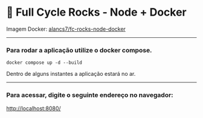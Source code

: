 # 🚀 Full Cycle Rocks - Node + Docker

Imagem Docker: [alancs7/fc-rocks-node-docker](https://hub.docker.com/repository/docker/alancs7/fc-rocks-node-docker)

---

### Para rodar a aplicação utilize o docker compose.

```
docker compose up -d --build
```

Dentro de alguns instantes a aplicação estará no ar.

---

### Para acessar, digite o seguinte endereço no navegador:

[http://localhost:8080/](http://localhost:8080/)